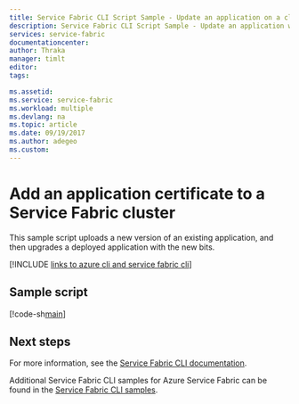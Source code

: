 ```yaml
---
title: Service Fabric CLI Script Sample - Update an application on a cluster
description: Service Fabric CLI Script Sample - Update an application with a new version. This example also upgrades a deployed application with the new bits.
services: service-fabric
documentationcenter: 
author: Thraka
manager: timlt
editor: 
tags: 

ms.assetid: 
ms.service: service-fabric
ms.workload: multiple
ms.devlang: na
ms.topic: article
ms.date: 09/19/2017
ms.author: adegeo
ms.custom: 
---
```


# Add an application certificate to a Service Fabric cluster

This sample script uploads a new version of an existing application, and then upgrades a deployed application with the new bits.

[!INCLUDE [links to azure cli and service fabric cli](../../../includes/service-fabric-sfctl.md)]

## Sample script

[!code-sh[main](../../../cli_scripts/service-fabric/upgrade-application/upgrade-application.sh "Upload and update an application on a Service Fabric cluster")]

## Next steps

For more information, see the [Service Fabric CLI documentation](../service-fabric-cli.md).

Additional Service Fabric CLI samples for Azure Service Fabric can be found in the [Service Fabric CLI samples](../samples-cli.md).
